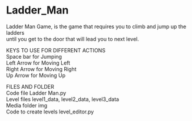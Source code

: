 # Ladder_Man
Ladder Man Game, is the game that requires you to climb and jump up the ladders  
until you get to the door that will lead you to next level.  
  
KEYS TO USE FOR DIFFERENT ACTIONS  
Space bar   for  Jumping  
Left Arrow  for  Moving Left  
Right Arrow for  Moving Right  
Up Arrow    for  Moving Up  
  
FILES AND FOLDER  
Code file              Ladder Man.py  
Level files            level1_data, level2_data,  level3_data  
Media folder           img  
Code to create levels  level_editor.py  
